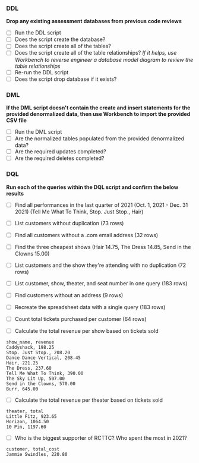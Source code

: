 ### DDL
**Drop any existing assessment databases from previous code reviews**
* [ ] Run the DDL script
* [ ] Does the script create the database?
* [ ] Does the script create all of the tables?
* [ ] Does the script create all of the table relationships?
_If it helps, use Workbench to reverse engineer a database model diagram to review the table relationships_
* [ ] Re-run the DDL script
* [ ] Does the script drop database if it exists?
### DML
**If the DML script doesn't contain the create and insert statements for the provided denormalized data, then use Workbench to import the provided CSV file**
* [ ] Run the DML script
* [ ] Are the normalized tables populated from the provided denormalized data?
* [ ] Are the required updates completed?
* [ ] Are the required deletes completed?
### DQL
**Run each of the queries within the DQL script and confirm the below results**
* [ ] Find all performances in the last quarter of 2021 (Oct. 1, 2021 - Dec. 31 2021) (Tell Me What To Think, Stop. Just Stop., Hair)
* [ ] List customers without duplication (73 rows)
* [ ] Find all customers without a .com email address (32 rows)
* [ ] Find the three cheapest shows (Hair 14.75, The Dress 14.85, Send in the Clowns 15.00)
* [ ] List customers and the show they're attending with no duplication (72 rows)
* [ ] List customer, show, theater, and seat number in one query (183 rows)
* [ ] Find customers without an address (9 rows)
* [ ] Recreate the spreadsheet data with a single query (183 rows)
* [ ] Count total tickets purchased per customer (64 rows)
 
* [ ] Calculate the total revenue per show based on tickets sold
```
show_name, revenue
Caddyshack, 198.25
Stop. Just Stop., 208.20
Dance Dance Vertical, 208.45
Hair, 221.25
The Dress, 237.60
Tell Me What To Think, 390.00
The Sky Lit Up, 507.00
Send in the Clowns, 570.00
Burr, 645.00
```
* [ ] Calculate the total revenue per theater based on tickets sold
```
theater, total
Little Fitz, 923.65
Horizon, 1064.50
10 Pin, 1197.60
```
* [ ] Who is the biggest supporter of RCTTC? Who spent the most in 2021?
```
customer, total_cost
Jammie Swindles, 220.80
```